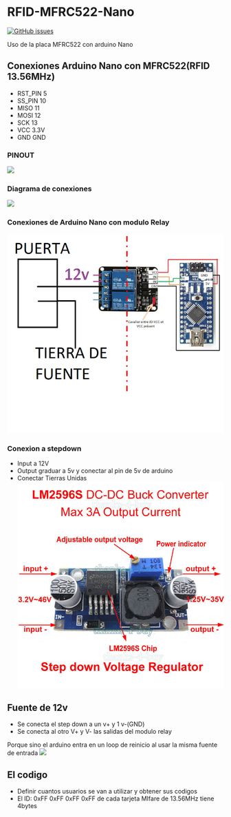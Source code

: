 # RFID-MFRC522-Nano
<a href="https://github.com/Soichi-Tamashiro/RFID-MFRC522-Nano/issues"><img alt="GitHub issues" src="https://img.shields.io/github/issues/Soichi-Tamashiro/RFID-MFRC522-Nano?style=plastic"></a>

Uso de la placa MFRC522 con arduino Nano
## Conexiones Arduino Nano con MFRC522(RFID 13.56MHz) ##
  * RST_PIN  5
  * SS_PIN  10
  * MISO    11
  * MOSI    12
  * SCK     13
  * VCC     3.3V
  * GND     GND
### PINOUT ###
![](https://simba-os.readthedocs.io/en/3.0.0/_images/arduino-nano-pinout.png)
### Diagrama de conexiones ###
![](https://howtomechatronics.com/wp-content/uploads/2017/05/Arduino-and-MFRC522-RFID-Reader-Module-Circuit-Schematic.png)
### Conexiones de Arduino Nano con modulo Relay ###
![](https://github.com/Soichi-Tamashiro/RFID-MFRC522-Nano/blob/master/RESOURCES/puerta.png)
### Conexion a stepdown ###
  * Input a 12V
  * Output graduar a 5v y conectar al pin de 5v de arduino 
  * Conectar Tierras Unidas
![](https://github.com/Soichi-Tamashiro/RFID-MFRC522-Nano/blob/master/RESOURCES/stepdown.jpg)
## Fuente de 12v ##
  * Se conecta el step down a un v+ y 1 v-(GND)
  * Se conecta al otro V+ y V- las salidas del modulo relay

Porque sino el arduino entra en un loop de reinicio al usar la misma fuente de entrada
![](https://d26lpennugtm8s.cloudfront.net/stores/005/906/products/whatsapp-image-2017-05-16-at-8-07-33-pm1-92fd8c5d9d5e0a226915132662485428-640-0.jpeg)
## El codigo ##
  * Definir cuantos usuarios se van a utilizar y obtener sus codigos
  * El ID: 0xFF 0xFF 0xFF 0xFF de cada tarjeta MIfare de 13.56MHz tiene 4bytes
